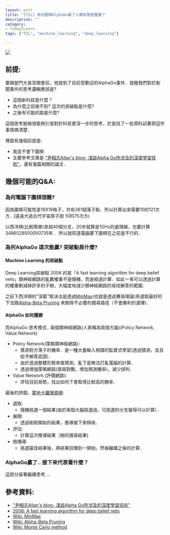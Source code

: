 ```yaml
---
layout: post
title: "[TIL] 為何圍棋AlphaGo贏了人類有那麼重要?"
description: ""
category: 
- TodayILearn
tags: ["TIL", "machine_learning", "deep_learning"]

---
```


![](http://pics.ctitv.com/wpimg/2016/03/112.png)

## 前提:

要跟部門大長官開會前，他提到了目前受歡迎的AlphaGo事件．提醒我們對於新聞事件的思考邏輯應該是?

- 這個新科技是什麼？
- 為什麼之前做不到? 這次的突破點是什麼?
- 之後有可能的路是什麼?

這個思考脈絡很能夠引發對於科技更深一步的思考，於是找了一些資料試著把這件事情搞清楚．

裡面有幾個前提是:

- 我並不會下圍棋
- 主要參考文章是 ["尹相志Allan's blog- 淺談Alpha Go所涉及的深度學習技術"](https://dotblogs.com.tw/allanyiin/2016/03/12/222215)，還有幾篇相關的論文．

## 幾個可能的Q&A:


### 為何電腦下圍棋很難?

因為圍棋可能性是19X19格子，共有361個落子點．所以計算出來需要10的121次方.. (遠遠大過古代宇宙原子說  10的75次方) 

以西洋棋(比較簡單)來說40個分支，20步就算是1GHz的處理器，也要計算3486528500050735年． 所以就知道電腦要下圍棋在之前是不行的．

### 為何AlphaGo 這次能贏? 突破點是什麼?

#### Machine Learning 的突破點

Deep Learning突破點 2006 的是「A fast learning algorithm for deep belief nets」類神經網路的亂數權重不是隨機，而是經過計算．如此一來可以透過計算的權重刪減掉許多的子樹，大幅度地減少類神經網路的尋找解答的範圍．

之前下西洋棋的"深藍"取決法是透過[MinMax](https://en.wikipedia.org/wiki/Minimax)(也就是透過賽局理論)來選取最好的下法跟[Alpha-Beta Pruning](https://en.wikipedia.org/wiki/Alpha%E2%80%93beta_pruning) 來刪除不必要的搜尋路徑（不會勝利的選擇)．

#### AlphaGo 如何獲勝

而AlphaGo 思考模式.. 兩個類神經網路(人家稱為兩個大腦)(Policy Network, Value Network)

- Policy Network(策略類神經網路):
	- 猜測對方落子的機率．是一種大量輸入棋譜的監督式學習(透過猜測，並且給予解答認證)．
	- 由於透過整體形勢來做預測，亂下是無法打亂電腦的計算．
	- 透過增強策略網路(兩兩對戰，增加預測機率)，減少誤判．
- Value Network (評價網路):
	- 評估目前局勢，找出如何下會取得比較高的勝率．

最後的拼圖，[蒙地卡羅搜尋樹](https://en.wikipedia.org/wiki/Monte_Carlo_method):

- 選取:
	- 隨機挑選一個結果(由於兩個大腦挑選過，可挑選的分支變得可以計算）．
- 展開:
	- 透過剛剛開始的結果，推導接下來棋局．
- 評估:
	- 計算這次推導結果（樹的搜尋結果)
- 倒傳導:
	- 挑選最佳結果後，將結果回傳到一開始，然後繼續之後的計算． 


### AlphaGo贏了.. 接下來代表著什麼？

這部分留著繼續思考....

## 參考資料:

- ["尹相志Allan's blog- 淺談Alpha Go所涉及的深度學習技術"](https://dotblogs.com.tw/allanyiin/2016/03/12/222215)
- [2006: A fast learning algorithm for deep belief nets](https://www.cs.toronto.edu/~hinton/absps/fastnc.pdf)
- [Wiki: MinMax](https://en.wikipedia.org/wiki/Minimax)
- [Wiki: Alpha-Beta Pruning](https://en.wikipedia.org/wiki/Alpha%E2%80%93beta_pruning)
- [Wiki: Monte Carlo method](https://en.wikipedia.org/wiki/Monte_Carlo_method)
